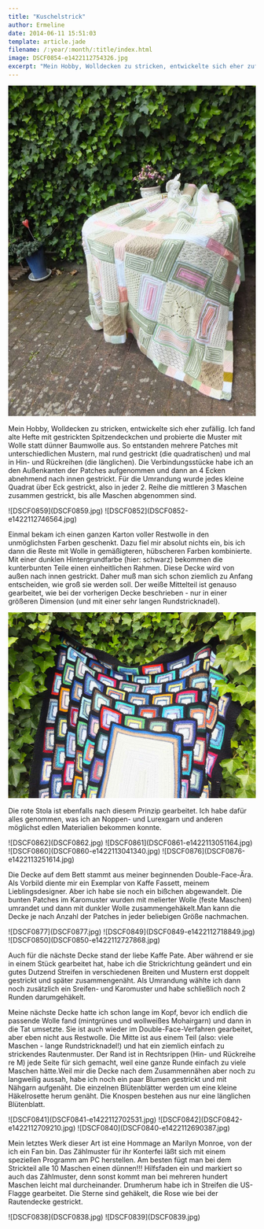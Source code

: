 ```yaml
---
title: "Kuschelstrick"
author: Ermeline
date: 2014-06-11 15:51:03
template: article.jade
filename: /:year/:month/:title/index.html
image: DSCF0854-e1422112754326.jpg
excerpt: "Mein Hobby, Wolldecken zu stricken, entwickelte sich eher zufällig."
---
```


![DSCF0854](DSCF0854-e1422112754326.jpg)

Mein Hobby, Wolldecken zu stricken, entwickelte sich eher zufällig. Ich
fand alte Hefte mit gestrickten Spitzendeckchen und probierte die Muster
mit Wolle statt dünner Baumwolle aus. So entstanden mehrere Patches mit
unterschiedlichen Mustern, mal rund gestrickt (die quadratischen) und
mal in Hin- und Rückreihen (die länglichen). Die Verbindungsstücke habe
ich an den Außenkanten der Patches aufgenommen und dann an 4 Ecken
abnehmend nach innen gestrickt. Für die Umrandung wurde jedes kleine
Quadrat über Eck gestrickt, also in jeder 2. Reihe die mittleren 3
Maschen zusammen gestrickt, bis alle Maschen abgenommen sind.

<div class="slideshow_landscape">
![DSCF0859](DSCF0859.jpg)
![DSCF0852](DSCF0852-e1422112746564.jpg)
</div>

Einmal bekam ich einen ganzen Karton voller Restwolle in den
unmöglichsten Farben geschenkt. Dazu fiel mir absolut nichts ein, bis
ich dann die Reste mit Wolle in gemäßigteren, hübscheren Farben
kombinierte. Mit einer dunklen Hintergrundfarbe (hier: schwarz) bekommen
die kunterbunten Teile einen einheitlichen Rahmen. Diese Decke wird von
außen nach innen gestrickt. Daher muß man sich schon ziemlich zu Anfang
entscheiden, wie groß sie werden soll. Der weiße Mittelteil ist genauso
gearbeitet, wie bei der vorherigen Decke beschrieben - nur in einer
größeren Dimension (und mit einer sehr langen Rundstricknadel).

![DSCF0853](DSCF0853.jpg)

Die rote Stola ist ebenfalls nach diesem Prinzip gearbeitet. Ich habe
dafür alles genommen, was ich an Noppen- und Lurexgarn und anderen
möglichst edlen Materialien bekommen konnte.

<div class="slideshow_landscape">
![DSCF0862](DSCF0862.jpg)
![DSCF0861](DSCF0861-e1422113051164.jpg)
![DSCF0860](DSCF0860-e1422113041340.jpg)
![DSCF0876](DSCF0876-e1422113251614.jpg)
</div>

Die Decke auf dem Bett stammt aus meiner beginnenden Double-Face-Ära.
Als Vorbild diente mir ein Exemplar von Kaffe Fassett, meinem
Lieblingsdesigner. Aber ich habe sie noch ein bißchen abgewandelt. Die
bunten Patches im Karomuster wurden mit melierter Wolle (feste Maschen)
umrandet und dann mit dunkler Wolle zusammengehäkelt.Man kann die Decke
je nach Anzahl der Patches in jeder beliebigen Größe nachmachen.

<div class="slideshow_landscape">
![DSCF0877](DSCF0877.jpg)
![DSCF0849](DSCF0849-e1422112718849.jpg)
![DSCF0850](DSCF0850-e1422112727868.jpg)
</div>

Auch für die nächste Decke stand der liebe Kaffe Pate. Aber während er
sie in einem Stück gearbeitet hat, habe ich die Strickrichtung geändert
und ein gutes Dutzend Streifen in verschiedenen Breiten und Mustern erst
doppelt gestrickt und später zusammengenäht. Als Umrandung wählte ich
dann noch zusätzlich ein Sreifen- und Karomuster und habe schließlich
noch 2 Runden darumgehäkelt.

Meine nächste Decke hatte ich schon lange im Kopf, bevor ich endlich die
passende Wolle fand (mintgrünes und wollweißes Mohairgarn) und dann in
die Tat umsetzte. Sie ist auch wieder im Double-Face-Verfahren
gearbeitet, aber eben nicht aus Restwolle. Die Mitte ist aus einem Teil
(also: viele Maschen - lange Rundstricknadel!) und hat ein ziemlich
einfach zu strickendes Rautenmuster. Der Rand ist in Rechtsrippen (Hin-
und Rückreihe re M) jede Seite für sich gemacht, weil eine ganze Runde
einfach zu viele Maschen hätte.Weil mir die Decke nach dem Zusammennähen
aber noch zu langweilig aussah, habe ich noch ein paar Blumen gestrickt
und mit Nähgarn aufgenäht. Die einzelnen Blütenblätter werden um eine
kleine Häkelrosette herum genäht. Die Knospen bestehen aus nur eine
länglichen Blütenblatt.

<div class="slideshow_landscape">
![DSCF0841](DSCF0841-e1422112702531.jpg)
![DSCF0842](DSCF0842-e1422112709210.jpg)
![DSCF0840](DSCF0840-e1422112690387.jpg)
</div>

Mein letztes Werk dieser Art ist eine Hommage an Marilyn Monroe, von der
ich ein Fan bin. Das Zählmuster für ihr Konterfei läßt sich mit einem
speziellen Programm am PC herstellen. Am besten fügt man bei dem
Strickteil alle 10 Maschen einen dünnen!!! Hilfsfaden ein und markiert
so auch das Zählmuster, denn sonst kommt man bei mehreren hundert
Maschen leicht mal durcheinander. Drumherum habe ich in Streifen die
US-Flagge gearbeitet. Die Sterne sind gehäkelt, die Rose wie bei der
Rautendecke gestrickt.

<div class="slideshow_landscape">
![DSCF0838](DSCF0838.jpg)
![DSCF0839](DSCF0839.jpg)
</div>

